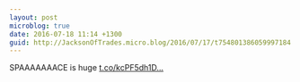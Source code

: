 ```yaml
---
layout: post
microblog: true
date: 2016-07-18 11:14 +1300
guid: http://JacksonOfTrades.micro.blog/2016/07/17/t754801386059997184.html
---
```

SPAAAAAAACE is huge [t.co/kcPF5dh1D...](https://t.co/kcPF5dh1D2)
